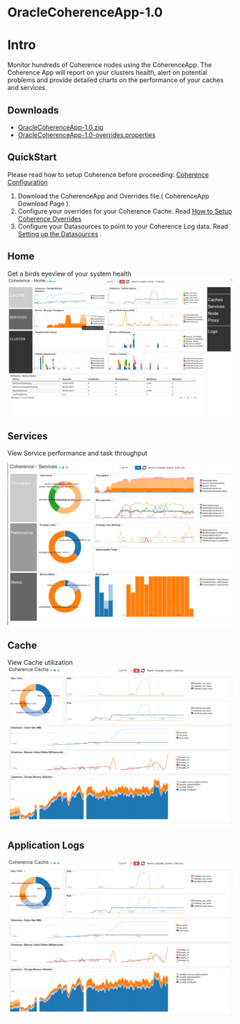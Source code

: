 OracleCoherenceApp-1.0
===========

# Intro

Monitor hundreds of Coherence nodes using the CoherenceApp. The Coherence App will report on your clusters health, alert on potential problems and provide detailed charts on the performance of your caches and services. 

## Downloads 

 * [OracleCoherenceApp-1.0.zip](https://github.com/logscape/coherenceapp/raw/master/dist/OracleCoherenceApp-1.0.zip)
 * [OracleCoherenceApp-1.0-overrides.properties](https://github.com/logscape/coherenceapp/blob/master/OracleCoherenceApp-1.0-override.properties)

## QuickStart

Please read how to setup Coherence before proceeding:   [Coherence Configuration](docs/prerequisites.md) 


1. Download the CoherenceApp and Overrides file.( CoherenceApp Download Page ). 
2. Configure your overrides for your Coherence Cache. Read [How to Setup Coherence Overrides](docs/overrides.md)
3. Configure your Datasources to point to your Coherence Log data. Read [Setting up the Datasources](docs/datasources.md) .

##  Home 

Get a birds eyeview of your system health
![](docs/images/ws-coherence-home.png) 


## Services 

View Service performance and task throughput

![](docs/images/ws-coherence-services.png) 



## Cache
View Cache utilization
![](docs/images/ws-coherence-caches.png) 



## Application Logs 
![](docs/images/ws-coherence-logs.png) 


